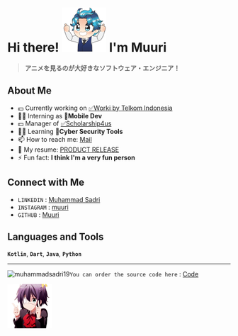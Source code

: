 # Hi there! <img src="/images/good.png" alt="good" width="100"/> I'm Muuri 
> **アニメを見るのが大好きなソフトウェア・エンジニア！**
## About Me

- 💵 Currently working on [✅Worki by Telkom Indonesia](https://play.google.com/work/apps/details?id=id.diarium_mobile)
- 🧑‍💻 Interning as **📑Mobile Dev**
- 💵 Manager of [✅Scholarship4us](https://scholarship4us.com/)
- 🧑‍💻 Learning **🤖Cyber Security Tools**
- 📫 How to reach me: [Mail](muhammadsadry19@gmail.com)
- 📖 My resume: [PRODUCT RELEASE](https://muhammadsadri19.github.io/)
- ⚡ Fun fact: **I think I'm a very fun person**

## Connect with Me
- `LINKEDIN` : [Muhammad Sadri](https://linkedin.com/in/muhammad-sadri)
- `INSTAGRAM` : [muuri](https://instagram.com/muuri._)
- `GITHUB` : [Muuri](https://github.com/muhammadsadri19/)

## Languages and Tools
**`Kotlin`**, **`Dart`**, **`Java`**, **`Python`**

---

<p><img align="left" src="https://github-readme-stats.vercel.app/api/top-langs?username=muhammadsadri19&show_icons=true&locale=en&layout=compact" alt="muhammadsadri19" /></p> 

`You can order the source code here` :   [Code](https://api.whatsapp.com/send?phone=6282268215563)

<img src="/images/Awch.gif" alt="awch" width="100"/>
